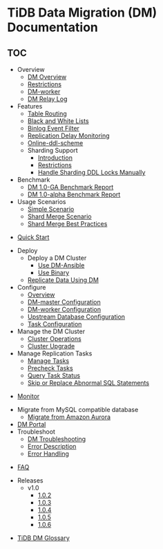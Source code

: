 # TiDB Data Migration (DM) Documentation

<!-- markdownlint-disable MD007 -->
<!-- markdownlint-disable MD032 -->

## TOC

+ Overview
  - [DM Overview](overview.md)
  - [Restrictions](overview.md#usage-restrictions)
  - [DM-worker](dm-worker-intro.md)
  - [DM Relay Log](relay-log.md)
+ Features
  - [Table Routing](feature-overview.md#table-routing)
  - [Black and White Lists](feature-overview.md#black-and-white-table-lists)
  - [Binlog Event Filter](feature-overview.md#binlog-event-filter)
  - [Replication Delay Monitoring](feature-overview.md#replication-delay-monitoring)
  - [Online-ddl-scheme](online-ddl-scheme.md)
  + Sharding Support
    - [Introduction](feature-shard-merge.md)
    - [Restrictions](feature-shard-merge.md#restrictions)
    - [Handle Sharding DDL Locks Manually](feature-manually-handling-sharding-ddl-locks.md)
+ Benchmark
  - [DM 1.0-GA Benchmark Report](benchmark-v1.0-ga.md)
  - [DM 1.0-alpha Benchmark Report](benchmark-v1-alpha.md)
+ Usage Scenarios
  - [Simple Scenario](usage-scenario-simple-replication.md)
  - [Shard Merge Scenario](usage-scenario-shard-merge.md)
  - [Shard Merge Best Practices](shard-merge-best-practices.md)
- [Quick Start](get-started.md)
+ Deploy
  + Deploy a DM Cluster
    - [Use DM-Ansible](deploy-a-dm-cluster-using-ansible.md)
    - [Use Binary](deploy-a-dm-cluster-using-binary.md)
  + [Replicate Data Using DM](replicate-data-using-dm.md)
+ Configure
  - [Overview](config-overview.md)
  - [DM-master Configuration](dm-master-configuration-file.md)
  - [DM-worker Configuration](dm-worker-configuration-file.md)
  - [Upstream Database Configuration](source-configuration-file.md)
  - [Task Configuration](task-configuration-file.md)
+ Manage the DM Cluster
  - [Cluster Operations](cluster-operations.md)
  - [Cluster Upgrade](dm-upgrade.md)
+ Manage Replication Tasks
  - [Manage Tasks](manage-replication-tasks.md)
  - [Precheck Tasks](precheck.md)
  - [Query Task Status](query-status.md)
  - [Skip or Replace Abnormal SQL Statements](skip-or-replace-abnormal-sql-statements.md)
- [Monitor](monitor-a-dm-cluster.md)
+ Migrate from MySQL compatible database
  - [Migrate from Amazon Aurora](migrate-from-mysql-aurora.md)
+ [DM Portal](dm-portal.md)
+ Troubleshoot
  - [DM Troubleshooting](troubleshoot-dm.md)
  - [Error Description](error-system.md)
  - [Error Handling](error-handling.md)
- [FAQ](faq.md)
+ Releases
  + v1.0
    - [1.0.2](releases/1.0.2.md)
    - [1.0.3](releases/1.0.3.md)
    - [1.0.4](releases/1.0.4.md)
    - [1.0.5](releases/1.0.5.md)
    - [1.0.6](releases/1.0.6.md)
- [TiDB DM Glossary](glossary.md)
